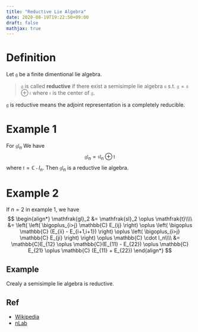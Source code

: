 ```yaml
---
title: "Reductive Lie Algebra"
date: 2020-08-19T19:22:50+09:00
draft: false
mathjax: true
---
```


# Definition
Let $\mathfrak{g}$ be a finite dimentional lie algebra.

>$\mathfrak{g}$ is called **reductive** if there exist a semisimple lie algebra $\mathfrak{a}$ s.t. $\mathfrak{g} =  \mathfrak{a} \oplus \mathfrak{c}$ where $\mathfrak{c}$ is the center of $\mathfrak{g}$.

$\mathfrak{g}$ is reductive means the adjoint representation is a completely reducible.

# Example 1
For $\mathfrak{gl}_n$ We have
$$
    \mathfrak{gl}_n = \mathfrak{sl}_n \oplus \mathfrak{t}
$$
where $\mathfrak{t} = \mathbb{C} \cdot I_n$.
Then $\mathfrak{gl}_n$ is a reductive lie algebra.

# Example 2

If $n = 2$ in example 1, we have
$$
\begin{align*}
    \mathfrak{gl}_2
    &= \mathfrak{sl}_2 \oplus \mathfrak{t}\\\\
    &= \left(
            \left(
                \bigoplus_{i>j} \mathbb{C} E_{ij}
            \right)
            \oplus
            \left(
                \bigoplus \mathbb{C} (E_{ii} - E_{i+1,i+1})
            \right)
            \oplus
            \left(
                \bigoplus_{i>j} \mathbb{C} E_{ji}
            \right)
        \right)
        \oplus
        \mathbb{C} \cdot I_n\\\\
    &= \mathbb{C}E_{12} \oplus \mathbb{C}(E_{11} - E_{22}) \oplus \mathbb{C} E_{21} \oplus \mathbb{C} (E_{11} + E_{22})
\end{align*}
$$

## Example
Crealy a semisimple lie algebra is reductive.

## Ref
- [Wikipedia](https://en.wikipedia.org/wiki/Reductive_Lie_algebra)
- [nLab](https://ncatlab.org/nlab/show/reductive+Lie+algebra)